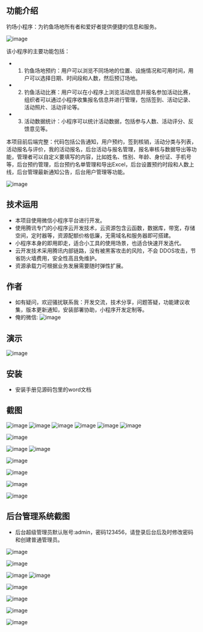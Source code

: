 ## 功能介绍 

钓场小程序：为钓鱼场地所有者和爱好者提供便捷的信息和服务。 

 ![image](https://github.com/user-attachments/assets/cedc4ae7-c8ad-4980-8193-d1c67f7cd13e)


该小程序的主要功能包括： 
- 1. 钓鱼场地预约：用户可以浏览不同场地的位置、设施情况和可用时间，用户可以选择日期、时间段和人数，然后预订场地。 
- 2. 钓鱼活动比赛：用户可以在小程序上浏览活动信息并报名参加活动比赛，组织者可以通过小程序收集报名信息并进行管理，包括签到、活动记录、活动照片、活动评论等。
- 3. 活动数据统计：小程序可以统计活动数据，包括参与人数、活动评分、反馈意见等。  

本项目前后端完整：代码包括公告通知，用户预约，签到核销，活动分类与列表，活动报名与评价，我的活动报名，后台活动与报名管理，报名审核与数据导出等功能，管理者可以自定义要填写的内容，比如姓名、性别、年龄、身份证、手机号等，后台预约管理，后台预约名单管理和导出Excel，后台设置预约时段和人数上线，后台管理最新通知公告，后台用户管理等功能。

![image](https://github.com/user-attachments/assets/4af5ba7c-bf20-439b-aa2a-a1a10090f7ad)


## 技术运用
- 本项目使用微信小程序平台进行开发。
- 使用腾讯专门的小程序云开发技术，云资源包含云函数，数据库，带宽，存储空间，定时器等，资源配额价格低廉，无需域名和服务器即可搭建。
- 小程序本身的即用即走，适合小工具的使用场景，也适合快速开发迭代。
- 云开发技术采用腾讯内部链路，没有被黑客攻击的风险，不会 DDOS攻击，节省防火墙费用，安全性高且免维护。
- 资源承载力可根据业务发展需要随时弹性扩展。  



## 作者
- 如有疑问，欢迎骚扰联系我：开发交流，技术分享，问题答疑，功能建议收集，版本更新通知，安装部署协助，小程序开发定制等。
- 俺的微信: 
 ![image](https://github.com/user-attachments/assets/242f678b-4958-49c4-b858-a5d8361e208f)




## 演示 
 ![image](https://github.com/user-attachments/assets/6ae1bd73-a926-48f6-ad88-53e380ea9c72)


## 安装

- 安装手册见源码包里的word文档 




## 截图
![image](https://github.com/user-attachments/assets/ebfe1023-d44b-4a11-a228-484ecfef43be)
![image](https://github.com/user-attachments/assets/869cd304-b36e-479c-900c-7ee109b612a9)
![image](https://github.com/user-attachments/assets/7d9a785c-51fe-4f44-a280-f824ab102c0e)
![image](https://github.com/user-attachments/assets/c933106c-8564-48cd-b8fb-5cdb176b8c6b)
![image](https://github.com/user-attachments/assets/3ab6d4f5-3337-4993-beed-931e28d2a8dc)
![image](https://github.com/user-attachments/assets/f36edb57-69e7-4b22-a7d7-fe727cd44fd5)

![image](https://github.com/user-attachments/assets/c8067422-a497-4c59-9f61-db250698464d)

![image](https://github.com/user-attachments/assets/43db232d-b519-4d7d-a8e5-6e7edeb1ea69)
![image](https://github.com/user-attachments/assets/24c2e486-9e9c-4164-9cfb-e7aaeab4f483)

![image](https://github.com/user-attachments/assets/9badfbe3-8b2d-4863-b377-5ac7577a5779)

![image](https://github.com/user-attachments/assets/72c9b2ec-3d44-469c-aa7c-0263bbfd7ef9)

![image](https://github.com/user-attachments/assets/4a05f211-46af-410b-bd1f-9a8389ba82c7)

 ![image](https://github.com/user-attachments/assets/bb942301-0c32-4e83-b5cf-53c84b71f263)


## 后台管理系统截图 
- 后台超级管理员默认账号:admin，密码123456，请登录后台后及时修改密码和创建普通管理员。

![image](https://github.com/user-attachments/assets/92a05fad-70e8-43b6-9b0a-a1185bfc8cfe)

![image](https://github.com/user-attachments/assets/7aef922c-fcb6-411f-aa86-c7966565178e)

![image](https://github.com/user-attachments/assets/517354b5-6111-4bae-86f0-6a1b197ad4a4)
![image](https://github.com/user-attachments/assets/0b746347-e1e5-45e1-80dc-81683e6a3cca)

![image](https://github.com/user-attachments/assets/995c2d30-21c0-4cde-844a-a53610bb55c3)

![image](https://github.com/user-attachments/assets/f816990e-5768-459b-98bb-8a375924c418)

![image](https://github.com/user-attachments/assets/b9118954-1186-4a03-8316-d94023eb31ea)

![image](https://github.com/user-attachments/assets/9c736a9e-6a47-4617-a924-ca063b74f5b6)




